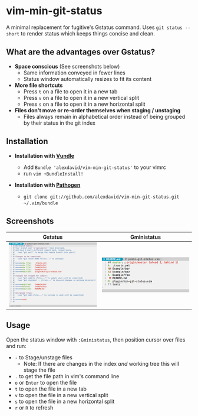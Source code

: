vim-min-git-status
==================

A minimal replacement for fugitive's Gstatus command. Uses `git status --short` to render status which keeps things concise and clean.


## What are the advantages over Gstatus?
* **Space conscious** (See screenshots below)
  - Same information conveyed in fewer lines
  - Status window automatically resizes to fit its content
* **More file shortcuts**
  - Press `t` on a file to open it in a new tab
  - Press `v` on a file to open it in a new vertical split
  - Press `s` on a file to open it in a new horizontal split
* **Files don't move or re-order themselves when staging / unstaging**
  - Files always remain in alphabetical order instead of being grouped by their status in the git index

## Installation
* **Installation with [Vundle](https://github.com/gmarik/Vundle.vim)**
  - Add `Bundle 'alexdavid/vim-min-git-status'` to your vimrc
  - run `vim +BundleInstall!`

* **Installation with [Pathogen](https://github.com/tpope/vim-pathogen)**
  - `git clone git://github.com/alexdavid/vim-min-git-status.git ~/.vim/bundle`

## Screenshots
| **Gstatus**                 |**Gministatus**                       |
|-----------------------------|--------------------------------------|
| ![Gstatus](doc/Gstatus.png) | ![Gminisatatus](doc/Gministatus.png) |

## Usage
Open the status window with `:Gministatus`, then position cursor over files and run:
* `-` to Stage/unstage files
  - Note: If there are changes in the index *and* working tree this will stage the file
* `.` to get the file path in vim's command line
* `o` or `Enter` to open the file
* `t` to open the file in a new tab
* `v` to open the file in a new vertical split
* `s` to open the file in a new horizontal split
* `r` or `R` to refresh
